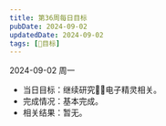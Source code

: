 ```yaml
---
title: 第36周每日目标
pubDate: 2024-09-02
updatedDate: 2024-09-02
tags: [📆目标]
---
```


2024-09-02 周一

- 当日目标：继续研究🧚‍♀️电子精灵相关。
- 完成情况：基本完成。
- 相关结果：暂无。
